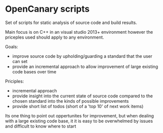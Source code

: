 # OpenCanary scripts
Set of scripts for static analysis of source code and build results.

Main focus is on C++ in an visual studio 2013+ environment however the priceples used should apply to any environment.

Goals:
- improve source code by upholding/guarding a standard that the user can set 
- provide an incremental approach to allow improvement of large existing code bases over time

Priciples:
- incremental approach
- provide insight into the current state of source code compared to the chosen standard into the kinds of possible improvements
- provide short list of todos (short of a 'top 10' of next work items)

Its one thing to point out oppertunites for improvement, but when dealing with a large existing code base, it it is easy to be overwhelmed by issues and difficult to know where to start


